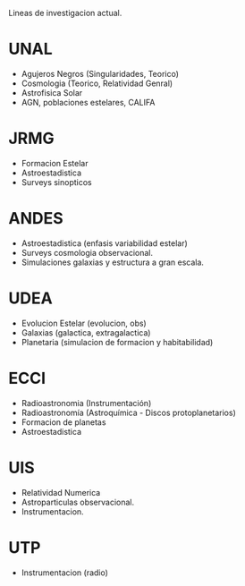 Lineas de investigacion actual.

# UNAL
- Agujeros Negros (Singularidades, Teorico)
- Cosmologia (Teorico, Relatividad Genral)
- Astrofisica Solar
- AGN, poblaciones estelares, CALIFA

# JRMG
- Formacion Estelar
- Astroestadistica
- Surveys sinopticos

# ANDES
- Astroestadistica (enfasis variabilidad estelar)
- Surveys cosmologia observacional.
- Simulaciones galaxias y estructura a gran escala.

# UDEA
- Evolucion Estelar (evolucion, obs)
- Galaxias (galactica, extragalactica)
- Planetaria (simulacion de formacion y habitabilidad)

# ECCI
- Radioastronomia (Instrumentación)
- Radioastronomía (Astroquímica - Discos protoplanetarios)
- Formacion de planetas
- Astroestadistica

# UIS
- Relatividad Numerica
- Astroparticulas observacional.
- Instrumentacion.

# UTP
- Instrumentacion (radio)
